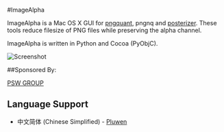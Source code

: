 #ImageAlpha

ImageAlpha is a Mac OS X GUI for [pngquant](http://pngquant.org), pngnq and [posterizer](https://github.com/pornel/mediancut-posterizer). These tools reduce filesize of PNG files while preserving the alpha channel.

ImageAlpha is written in Python and Cocoa (PyObjC).

![Screenshot](https://pngmini.com/screenshot-1.3.png)

##Sponsored By:

[PSW GROUP](https://www.psw-group.de/)

## Language Support
* 中文简体 (Chinese Simplified) - [Pluwen](https://twitter.com/pluwen)
